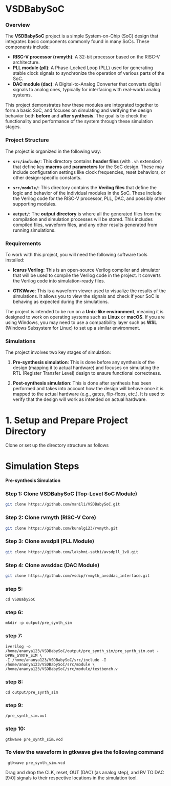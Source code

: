 # VSDBabySoC 
### Overview
The **VSDBabySoC** project is a simple System-on-Chip (SoC) design that integrates basic components commonly found in many SoCs. These components include:
- **RISC-V processor (rvmyth)**: A 32-bit processor based on the RISC-V architecture.
- **PLL module (pll)**: A Phase-Locked Loop (PLL) used for generating stable clock signals to synchronize the operation of various parts of the SoC.
- **DAC module (dac)**: A Digital-to-Analog Converter that converts digital signals to analog ones, typically for interfacing with real-world analog systems.

This project demonstrates how these modules are integrated together to form a basic SoC, and focuses on simulating and verifying the design behavior both **before** and **after synthesis**. The goal is to check the functionality and performance of the system through these simulation stages.

### Project Structure
The project is organized in the following way:
- **`src/include/`**: This directory contains **header files** (with `.vh` extension) that define key **macros** and **parameters** for the SoC design. These may include configuration settings like clock frequencies, reset behaviors, or other design-specific constants.
  
- **`src/module/`**: This directory contains the **Verilog files** that define the logic and behavior of the individual modules in the SoC. These include the Verilog code for the RISC-V processor, PLL, DAC, and possibly other supporting modules.

- **`output/`**: The **output directory** is where all the generated files from the compilation and simulation processes will be stored. This includes compiled files, waveform files, and any other results generated from running simulations.

### Requirements
To work with this project, you will need the following software tools installed:

- **Icarus Verilog**: This is an open-source Verilog compiler and simulator that will be used to compile the Verilog code in the project. It converts the Verilog code into simulation-ready files.
  
- **GTKWave**: This is a waveform viewer used to visualize the results of the simulations. It allows you to view the signals and check if your SoC is behaving as expected during the simulations.

The project is intended to be run on a **Unix-like environment**, meaning it is designed to work on operating systems such as **Linux** or **macOS**. If you are using Windows, you may need to use a compatibility layer such as **WSL** (Windows Subsystem for Linux) to set up a similar environment.

### Simulations
The project involves two key stages of simulation:

1. **Pre-synthesis simulation**: This is done before any synthesis of the design (mapping it to actual hardware) and focuses on simulating the RTL (Register Transfer Level) design to ensure functional correctness.
  
2. **Post-synthesis simulation**: This is done after synthesis has been performed and takes into account how the design will behave once it is mapped to the actual hardware (e.g., gates, flip-flops, etc.). It is used to verify that the design will work as intended on actual hardware.

# 1. Setup and Prepare Project Directory
Clone or set up the directory structure as follows

# Simulation Steps
#### Pre-synthesis Simulation

### Step 1: Clone **VSDBabySoC** (Top-Level SoC Module)
```bash
git clone https://github.com/manili/VSDBabySoC.git
```

### Step 2: Clone **rvmyth** (RISC-V Core)
```bash
git clone https://github.com/kunalg123/rvmyth.git
```

### Step 3: Clone **avsdpll** (PLL Module)
```bash
git clone https://github.com/lakshmi-sathi/avsdpll_1v8.git
```

### Step 4: Clone **avsddac** (DAC Module)
```bash
git clone https://github.com/vsdip/rvmyth_avsddac_interface.git
```
### step 5: 
    cd VSDBabySoC
### step 6:
    mkdir -p output/pre_synth_sim
### step 7:
    iverilog -o /home/ananya123/VSDBabySoC/output/pre_synth_sim/pre_synth_sim.out -DPRE_SYNTH_SIM \
    -I /home/ananya123/VSDBabySoC/src/include -I /home/ananya123/VSDBabySoC/src/module \
    /home/ananya123/VSDBabySoC/src/module/testbench.v
### step 8:
    cd output/pre_synth_sim
### step 9:
    /pre_synth_sim.out
### step 10:
    gtkwave pre_synth_sim.vcd


### To view the waveform in gtkwave give the following command

     gtkwave pre_synth_sim.vcd
     
Drag and drop the CLK, reset, OUT (DAC) (as analog step), and RV TO DAC [9:0] signals to their respective locations in the simulation tool.
